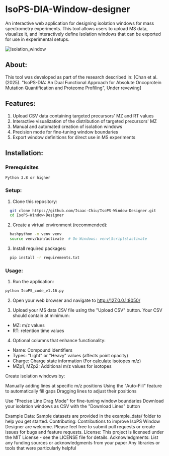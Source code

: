# IsoPS-DIA-Window-designer
An interactive web application for designing isolation windows for mass spectrometry experiments. This tool allows users to upload MS data, visualize it, and interactively define isolation windows that can be exported for use in experimental setups.

![Isolation_window](https://github.com/user-attachments/assets/223f6fd9-77cb-4947-86c2-a95299b4fd7d)

## About:
  This tool was developed as part of the research described in:
  [Chan et al. (2025). "IsoPS-DIA: An Dual Functional Approach for Absolute Oncoprotein Mutation Quantification and Proteome Profiling", Under revewing]

## Features:
  1. Upload CSV data containing targeted precursors' MZ and RT values
  2. Interactive visualization of the distribution of targeted precursors' MZ
  3. Manual and automated creation of isolation windows
  4. Precision mode for fine-tuning window boundaries
  5. Export window definitions for direct use in MS experiments

## Installation:
### Prerequisites
    Python 3.8 or higher
### Setup:
1. Clone this repository:
  ``` bash
    git clone https://github.com/Isaac-Chiu/IsoPS-Window-Designer.git
    cd IsoPS-Window-Designer
  ```
2. Create a virtual environment (recommended):
  ``` bash
    bashpython -m venv venv
    source venv/bin/activate  # On Windows: venv\Scripts\activate
  ```
3. Install required packages:
  ``` bash
    pip install -r requirements.txt
  ```
### Usage:
1. Run the application:
  ``` bash
  python IsoPS_code_v1.16.py
  ```
2. Open your web browser and navigate to http://127.0.0.1:8050/
   
3. Upload your MS data CSV file using the "Upload CSV" button. Your CSV should contain at minimum:
   
  * MZ: m/z values
  * RT: retention time values
    
4. Optional columns that enhance functionality:
  
  * Name: Compound identifiers
  * Types: "Light" or "Heavy" values (affects point opacity)
  * Charge: Charge state information (For calculate isotopes m/z)
  * MZp1, MZp2: Additional m/z values for isotopes


  Create isolation windows by:
  
  Manually adding lines at specific m/z positions
  Using the "Auto-Fill" feature to automatically fill gaps
  Dragging lines to adjust their positions


  Use "Precise Line Drag Mode" for fine-tuning window boundaries
  Download your isolation windows as CSV with the "Download Lines" button

Example Data:
  Sample datasets are provided in the example_data/ folder to help you get started.
Contributing:
  Contributions to improve IsoPS Window Designer are welcome. Please feel free to submit pull requests or create issues for bugs and feature requests.
License:
  This project is licensed under the MIT License - see the LICENSE file for details.
Acknowledgments:
  List any funding sources or acknowledgments from your paper
  Any libraries or tools that were particularly helpful
